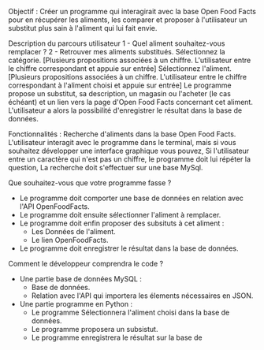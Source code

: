 Objectif : Créer un programme qui interagirait avec la base Open Food Facts pour en récupérer les aliments, les comparer et proposer à l'utilisateur un substitut plus sain à l'aliment qui lui fait envie.

Description du parcours utilisateur
1 - Quel aliment souhaitez-vous remplacer ? 
2 - Retrouver mes aliments substitués.
Sélectionnez la catégorie. [Plusieurs propositions associées à un chiffre. L'utilisateur entre le chiffre correspondant et appuie sur entrée]
Sélectionnez l'aliment. [Plusieurs propositions associées à un chiffre. L'utilisateur entre le chiffre correspondant à l'aliment choisi et appuie sur entrée]
Le programme propose un substitut, sa description, un magasin ou l'acheter (le cas échéant) et un lien vers la page d'Open Food Facts concernant cet aliment.
L'utilisateur a alors la possibilité d'enregistrer le résultat dans la base de données.

Fonctionnalités :
Recherche d'aliments dans la base Open Food Facts.
L'utilisateur interagit avec le programme dans le terminal, mais si vous souhaitez développer une interface graphique vous pouvez,
Si l'utilisateur entre un caractère qui n'est pas un chiffre, le programme doit lui répéter la question,
La recherche doit s'effectuer sur une base MySql.

Que souhaitez-vous que votre programme fasse ?
- Le programme doit comporter une base de données en relation avec l'API OpenFoodFacts.
- Le programme doit ensuite sélectionner l'aliment à remplacer.
- Le programme doit enfin proposer des subsituts à cet aliment :
    - Les Données de l'aliment.
    - Le lien OpenFoodFacts.
- Le programme doit enregistrer le résultat dans la base de données.

Comment le développeur comprendra le code ?
- Une partie base de données MySQL :
    - Base de données.
    - Relation avec l'API qui importera les élements nécessaires en JSON.
- Une partie programme en Python :
    - Le programme Sélectionnera l'aliment choisi dans la base de données.
    - Le programme proposera un subsistut.
    - Le programme enregistrera le résultat sur la base de